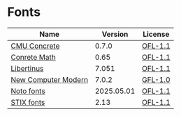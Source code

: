# Fonts

| Name                  | Version    | License   |
| --------------------- | ---------- | --------- |
| [CMU Concrete]        | 0.7.0      | [OFL-1.1] |
| [Conrete Math]        | 0.65       | [OFL-1.1] |
| [Libertinus]          | 7.051      | [OFL-1.1] |
| [New Computer Modern] | 7.0.2      | [GFL-1.0] |
| [Noto fonts]          | 2025.05.01 | [OFL-1.1] |
| [STIX fonts]          | 2.13       | [OFL-1.1] |

[Conrete Math]: https://ctan.org/pkg/concmath-otf
[CMU Concrete]: https://cm-unicode.sourceforge.io/
[Libertinus]: https://github.com/alerque/libertinus
[Noto fonts]: https://notofonts.github.io/
[New Computer Modern]: https://download.gnu.org.ua/release/newcm/
[STIX fonts]: https://github.com/stipub/stixfonts
[GFL-1.0]: https://www.gust.org.pl/projects/e-foundry/licenses
[OFL-1.1]: https://openfontlicense.org/
